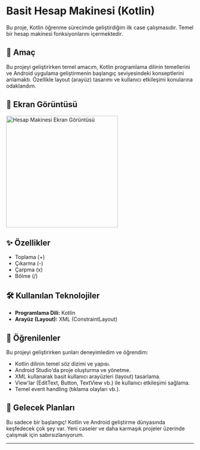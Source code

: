 # Basit Hesap Makinesi (Kotlin)

Bu proje, Kotlin öğrenme sürecimde geliştirdiğim ilk case çalışmasıdır. Temel bir hesap makinesi fonksiyonlarını içermektedir.

## 🎯 Amaç

Bu projeyi geliştirirken temel amacım, Kotlin programlama dilinin temellerini ve Android uygulama geliştirmenin başlangıç seviyesindeki konseptlerini anlamaktı. Özellikle layout (arayüz) tasarımı ve kullanıcı etkileşimi konularına odaklandım.

## 📱 Ekran Görüntüsü

<img src="C:\Users\Mustafa\Desktop\mustafa\HesapMak1.png" alt="Hesap Makinesi Ekran Görüntüsü" width="300"/>



## ✨ Özellikler

* Toplama (+)
* Çıkarma (-)
* Çarpma (x)
* Bölme (/)

## 🛠️ Kullanılan Teknolojiler

* **Programlama Dili:** Kotlin
* **Arayüz (Layout):** XML (ConstraintLayout)

## 🚀 Öğrenilenler

Bu projeyi geliştirirken şunları deneyimledim ve öğrendim:

* Kotlin dilinin temel söz dizimi ve yapısı.
* Android Studio'da proje oluşturma ve yönetme.
* XML kullanarak basit kullanıcı arayüzleri (layout) tasarlama.
* View'lar (EditText, Button, TextView vb.) ile kullanıcı etkileşimi sağlama.
* Temel event handling (tıklama olayları vb.).

## 🔮 Gelecek Planları

Bu sadece bir başlangıç! Kotlin ve Android geliştirme dünyasında keşfedecek çok şey var. Yeni caseler ve daha karmaşık projeler üzerinde çalışmak için sabırsızlanıyorum.

---


